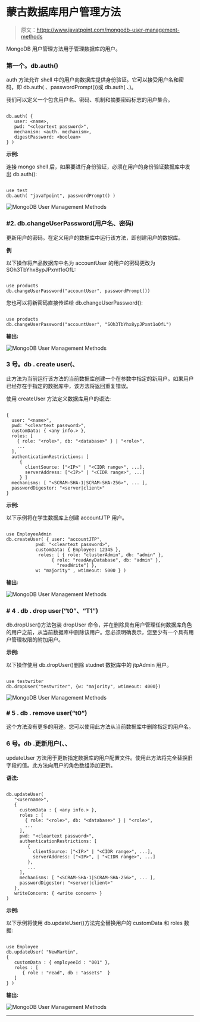 # 蒙古数据库用户管理方法

> 原文：<https://www.javatpoint.com/mongodb-user-management-methods>

MongoDB 用户管理方法用于管理数据库的用户。

### 第一个。db.auth()

auth 方法允许 shell 中的用户向数据库提供身份验证。它可以接受用户名和密码，即 db.auth( <username>、passwordPrompt())或 db.auth( <username>、<password>)。</password></username></username>

我们可以定义一个包含用户名、密码、机制和摘要密码标志的用户集合。

```

db.auth( {
   user: <name>,
   pwd: "<cleartext password>",
   mechanism: <auth. mechanism>,
   digestPassword: <boolean>
} )

```

**示例:**

连接 mongo shell 后，如果要进行身份验证，必须在用户的身份验证数据库中发出 db.auth():

```

use test
db.auth( "javaTpoint", passwordPrompt() )

```

![MongoDB User Management Methods](img/125604aec12bc4f3fcc9a5ecd8b7d1a4.png)

### #2\. db.changeUserPassword(用户名、密码)

更新用户的密码。在定义用户的数据库中运行该方法，即创建用户的数据库。

**例**

以下操作将产品数据库中名为 accountUser 的用户的密码更改为 SOh3TbYhx8ypJPxmt1oOfL:

```

use products
db.changeUserPassword("accountUser", passwordPrompt())

```

您也可以将新密码直接传递给 db.changeUserPassword():

```

use products
db.changeUserPassword("accountUser", "SOh3TbYhx8ypJPxmt1oOfL")

```

**输出:**

![MongoDB User Management Methods](img/c5d0a60cfd915f674ecad0f556264492.png)

### 3 号。db . create user(<writeconcern>、</writeconcern>

此方法为当前运行该方法的当前数据库创建一个在参数中指定的新用户。如果用户已经存在于指定的数据库中，该方法将返回重复错误。

使用 createUser 方法定义数据库用户的语法:

```

{
  user: "<name>",
  pwd: "<cleartext password>",
  customData: { <any info.> },
  roles: [
    { role: "<role>", db: "<database>" } | "<role>",
    ...
  ],
  authenticationRestrictions: [
     {
       clientSource: ["<IP>" | "<CIDR range>", ...],
       serverAddress: ["<IP>" | "<CIDR range>", ...]
     } ]
  mechanisms: [ "<SCRAM-SHA-1|SCRAM-SHA-256>", ... ],
  passwordDigestor: "<server|client>"
}

```

**示例:**

以下示例将在学生数据库上创建 accountJTP 用户。

```

use EmployeeAdmin
db.createUser( { user: "accountJTP",
           pwd: "<cleartext password>",
           customData: { Employee: 12345 },
            roles: [ { role: "clusterAdmin", db: "admin" },
                 { role: "readAnyDatabase", db: "admin" },
                   "readWrite"] },
           w: "majority" , wtimeout: 5000 } )

```

**输出:**

![MongoDB User Management Methods](img/044332a3ce16e07ca6f3603cd606c669.png)

### # 4 . db . drop user(“t0”、“T1”)

db.dropUser()方法包装 dropUser 命令，并在删除具有用户管理任何数据库角色的用户之前，从当前数据库中删除该用户。您必须明确表示，您至少有一个具有用户管理权限的附加用户。

**示例:**

以下操作使用 db.dropUser()删除 studnet 数据库中的 jtpAdmin 用户。

```

use testwriter
db.dropUser("testwriter", {w: "majority", wtimeout: 4000})

```

![MongoDB User Management Methods](img/f10dd68ab2449d6d1f91f9900ae6276b.png)

### # 5 . db . remove user(“t0”)

这个方法没有更多的用途。您可以使用此方法从当前数据库中删除指定的用户名。

### 6 号。db .更新用户(<username>、<update>、</update></username>

updateUser 方法用于更新指定数据库的用户配置文件。使用此方法将完全替换旧字段的值。此方法向用户的角色数组添加更新。

**语法:**

```

db.updateUser(
   "<username>",
   {
     customData : { <any info.> },
     roles : [
       { role: "<role>", db: "<database>" } | "<role>",
       ...
     ],
     pwd: "<cleartext password>",
     authenticationRestrictions: [
        {
          clientSource: ["<IP>" | "<CIDR range>", ...],
          serverAddress: ["<IP>", | "<CIDR range>", ...]
        },
        ...
     ],
     mechanisms: [ "<SCRAM-SHA-1|SCRAM-SHA-256>", ... ],
     passwordDigestor: "<server|client>"
   },
   writeConcern: { <write concern> }
)

```

**示例:**

以下示例将使用 db.updateUser()方法完全替换用户的 customData 和 roles 数据:

```

use Employee
db.updateUser( "NewMartin",
{
   customData : { employeeId : "001" },
   roles : [
      { role : "read", db : "assets"  }
   ]
} )

```

**输出:**

![MongoDB User Management Methods](img/da758170dcd1fd5ea84dd55380085efd.png)

* * *